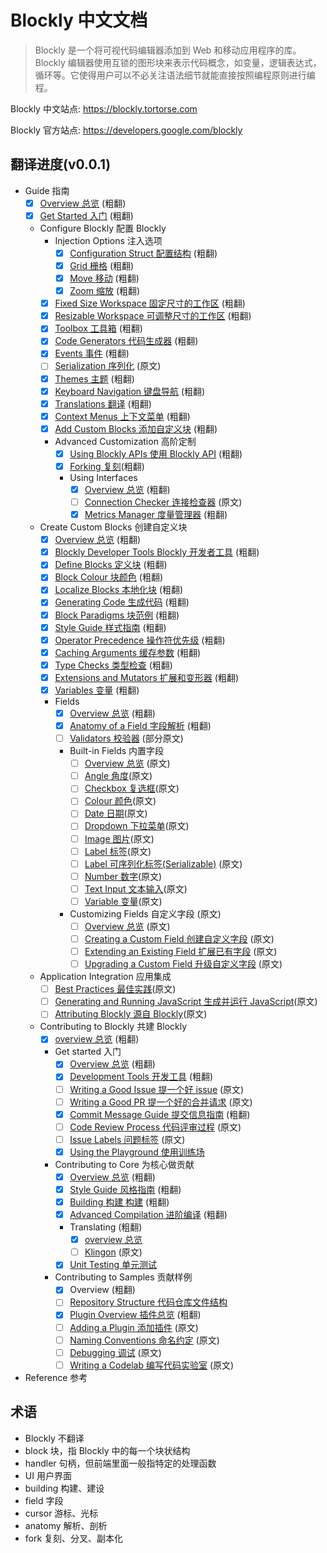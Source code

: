 # Blockly 中文文档

> Blockly 是一个将可视代码编辑器添加到 Web 和移动应用程序的库。 Blockly 编辑器使用互锁的图形块来表示代码概念，如变量，逻辑表达式，循环等。它使得用户可以不必关注语法细节就能直接按照编程原则进行编程。

Blockly 中文站点: <https://blockly.tortorse.com>

Blockly 官方站点: <https://developers.google.com/blockly>

## 翻译进度(v0.0.1)

- Guide 指南
  - [x] [Overview 总览](./docs/guides/overview.md) (粗翻)
  - [x] [Get Started 入门](./docs/guides/get-started.md) (粗翻)
  - Configure Blockly 配置 Blockly
    - Injection Options 注入选项
      - [x] [Configuration Struct 配置结构](./docs/guides/configure/configuration_struct.md) (粗翻)
      - [x] [Grid 栅格](./docs/guides/configure/grid.md) (粗翻)
      - [x] [Move 移动](./docs/guides/configure/move.md) (粗翻)
      - [x] [Zoom 缩放](./docs/guides/configure/zoom.md) (粗翻)
    - [x] [Fixed Size Workspace 固定尺寸的工作区](./docs/guides/configure/fixed-size) (粗翻)
    - [x] [Resizable Workspace 可调整尺寸的工作区](./docs/guides/configure/resizable.md) (粗翻)
    - [x] [Toolbox 工具箱](./docs/guides/configure/toolbox.md) (粗翻)
    - [x] [Code Generators 代码生成器](./docs/guides/configure/code-generators.md) (粗翻)
    - [x] [Events 事件](./docs/guides/configure/events.md) (粗翻)
    - [ ] [Serialization 序列化](./docs/guides/configure/serialization.md) (原文)
    - [x] [Themes 主题](./docs/guides/configure/themes.md) (粗翻)
    - [x] [Keyboard Navigation 键盘导航](./docs/guides/configure/keyboard-nav.md) (粗翻)
    - [x] [Translations 翻译](./docs/guides/configure/translations.md) (粗翻)
    - [x] [Context Menus 上下文菜单](./docs/guides/configure/context-menus.md) (粗翻)
    - [x] [Add Custom Blocks 添加自定义块](./docs/guides/configure/custom-blocks.md) (粗翻)
    - Advanced Customization 高阶定制
      - [x] [Using Blockly APIs 使用 Blockly API](./docs/guides/configure/advanced/using_blockly_apis.md) (粗翻)
      - [x] [Forking 复刻](./docs/guides/configure/advanced/forking_blockly.md)(粗翻)
      - Using Interfaces
        - [x] [Overview 总览](./docs/guides/configure/advanced/interfaces/overview.md) (粗翻)
        - [ ] [Connection Checker 连接检查器](./docs/guides/configure/advanced/interfaces/connection_checker.md) (原文)
        - [x] [Metrics Manager 度量管理器](./docs/guides/configure/advanced/interfaces/metrics_manager) (粗翻)
          <!-- - [x] Cloud Storage 云存储 (粗翻) -->
  - Create Custom Blocks 创建自定义块
    - [x] [Overview 总览](./docs/guides/create-custom-blocks/overview.md) (粗翻)
    - [x] [Blockly Developer Tools Blockly 开发者工具](./docs/guides/create-custom-blocks/blockly-developer-tools.md) (粗翻)
    - [x] [Define Blocks 定义块](./docs/guides/create-custom-blocks/blockly-developer-tools.md) (粗翻)
    - [x] [Block Colour 块颜色](./docs/guides/create-custom-blocks/block-colour.md) (粗翻)
    - [x] [Localize Blocks 本地化块](./docs/guides/create-custom-blocks/localize-blocks) (粗翻)
    - [x] [Generating Code 生成代码](./docs/guides/create-custom-blocks/generating-code.md) (粗翻)
    - [x] [Block Paradigms 块范例](./docs/guides/create-custom-blocks/block-paradigms.md) (粗翻)
    - [x] [Style Guide 样式指南](./docs/guides/create-custom-blocks/style-guide.md) (粗翻)
    - [x] [Operator Precedence 操作符优先级](./docs/guides/create-custom-blocks/operator-precedence.md) (粗翻)
    - [x] [Caching Arguments 缓存参数](./docs/guides/create-custom-blocks/caching-arguments.md) (粗翻)
    - [x] [Type Checks 类型检查](./docs/guides/create-custom-blocks/type-checks.md) (粗翻)
    - [x] [Extensions and Mutators 扩展和变形器](./docs/guides/create-custom-blocks/extensions.md) (粗翻)
    - [x] [Variables 变量](./docs/guides/create-custom-blocks/variables.md) (粗翻)
    - Fields
      - [x] [Overview 总览](./docs/guides/create-custom-blocks/fields/overview.md) (粗翻)
      - [x] [Anatomy of a Field 字段解析](./docs/guides/create-custom-blocks/fields/anatomy-of-a-field.md) (粗翻)
      - [ ] [Validators 校验器](./docs/guides/create-custom-blocks/fields/validators.md) (部分原文)
      - Built-in Fields 内置字段
        - [ ] [Overview 总览](./docs/guides/create-custom-blocks/fields/built-in-fields/overview.md) (原文)
        - [ ] [Angle 角度](./docs/guides/create-custom-blocks/fields/built-in-fields/angle.md)(原文)
        - [ ] [Checkbox 复选框](./docs/guides/create-custom-blocks/fields/built-in-fields/checkbox.md)(原文)
        - [ ] [Colour 颜色](./docs/guides/create-custom-blocks/fields/built-in-fields/colour.md)(原文)
        - [ ] [Date 日期](./docs/guides/create-custom-blocks/fields/built-in-fields/date.md)(原文)
        - [ ] [Dropdown 下拉菜单](./docs/guides/create-custom-blocks/fields/built-in-fields/dropdown.md)(原文)
        - [ ] [Image 图片](./docs/guides/create-custom-blocks/fields/built-in-fields/image.md)(原文)
        - [ ] [Label 标签](./docs/guides/create-custom-blocks/fields/built-in-fields/label.md)(原文)
        - [ ] [Label 可序列化标签(Serializable)](./docs/guides/create-custom-blocks/fields/built-in-fields/label-serializable.md) (原文)
        - [ ] [Number 数字](./docs/guides/create-custom-blocks/fields/built-in-fields/number.md)(原文)
        - [ ] [Text Input 文本输入](./docs/guides/create-custom-blocks/fields/built-in-fields/text-input.md)(原文)
        - [ ] [Variable 变量](./docs/guides/create-custom-blocks/fields/built-in-fields/variable.md)(原文)
      - Customizing Fields 自定义字段 (原文)
        - [ ] [Overview 总览](./docs/guides/create-custom-blocks/fields/customizing-fields/overview) (原文)
        - [ ] [Creating a Custom Field 创建自定义字段](./docs/guides/create-custom-blocks/fields/customizing-fields/creating) (原文)
        - [ ] [Extending an Existing Field 扩展已有字段](./docs/guides/create-custom-blocks/fields/customizing-fields/extending.md) (原文)
        - [ ] [Upgrading a Custom Field 升级自定义字段](./docs/guides/create-custom-blocks/fields/customizing-fields/upgrading.md) (原文)
  - Application Integration 应用集成
    - [ ] [Best Practices 最佳实践](./docs/guides/app-integration/best-practices.md)(原文)
    - [ ] [Generating and Running JavaScript 生成并运行 JavaScript](./docs/guides/app-integration/running-javascript.md)(原文)
    - [ ] [Attributing Blockly 源自 Blockly](./docs/guides/app-integration/attribution.md)(原文)
  - Contributing to Blockly 共建 Blockly
    - [x] [overview 总览](./docs/guides/contribute/README.md) (粗翻)
    - Get started 入门
      - [x] [Overview 总览](./docs/guides/contribute/get-started/README.md) (粗翻)
      - [x] [Development Tools 开发工具](./docs/guides/contribute/get-started/development_tools.md) (粗翻)
      - [ ] [Writing a Good Issue 提一个好 issue](./docs/guides/contribute/get-started/write_a_good_issue.md) (原文)
      - [ ] [Writing a Good PR 提一个好的合并请求](./docs/guides/contribute/get-started/write_a_good_pr.md) (原文)
      - [x] [Commit Message Guide 提交信息指南](./docs/guides/contribute/get-started/commits.md) (粗翻)
      - [ ] [Code Review Process 代码评审过程](./docs/guides/contribute/get-started/pr_review_process.md) (原文)
      - [ ] [Issue Labels 问题标签](./docs/guides/contribute/get-started/issue_labels.md) (原文)
      - [x] [Using the Playground 使用训练场](./docs/guides/contribute/get-started/playground.md)
    - Contributing to Core 为核心做贡献
      - [x] [Overview 总览](./docs/guides/contribute/core/README.md) (粗翻)
      - [x] [Style Guide 风格指南](./docs/guides/contribute/core/style_guide.md) (粗翻)
      - [x] [Building 构建 构建](./docs//guides/contribute/core/building.md) (粗翻)
      - [x] [Advanced Compilation 进阶编译](./docs/guides/contribute/core/advanced.md) (粗翻)
      - Translating (粗翻)
        - [x] [overview 总览](./docs/guides/contribute/core/translating.md)
        - [ ] [Klingon](./docs/guides/contribute/core/klingon.md) (原文)
      - [x] [Unit Testing 单元测试](./docs/guides/contribute/core/unit_testing.md)
    - Contributing to Samples 贡献样例
      - [x] Overview (粗翻)
      - [ ] [Repository Structure 代码仓库文件结构](./docs/guides/contribute/samples/repository_structure.md)
        <!-- - [x] Blockly-samples Repository Structure (粗翻) -->
      - [x] [Plugin Overview 插件总览](./docs/guides/contribute/samples/plugin_overview.md) (粗翻)
      - [ ] [Adding a Plugin 添加插件](./docs/guides/contribute/samples/add_a_plugin.md) (原文)
      - [ ] [Naming Conventions 命名约定](./docs/guides/contribute/samples/naming.md) (原文)
      - [ ] [Debugging 调试](./docs/guides/contribute/samples/debugging.md) (原文)
      - [ ] [Writing a Codelab 编写代码实验室](./docs/guides/contribute/samples/write_a_codelab) (原文)
- Reference 参考

## 术语

- Blockly 不翻译
- block 块，指 Blockly 中的每一个块状结构
- handler 句柄，但前端里面一般指特定的处理函数
- UI 用户界面
- building 构建、建设
- field 字段
- cursor 游标、光标
- anatomy 解析、剖析
- fork 复刻、分叉、副本化
